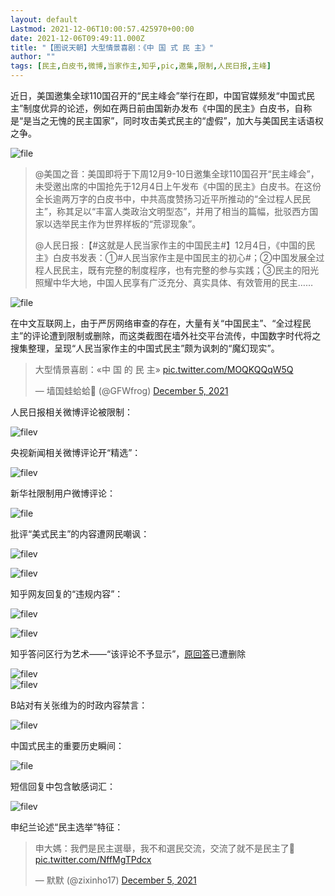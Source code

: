 ```yaml
---
layout: default
Lastmod: 2021-12-06T10:00:57.425970+00:00
date: 2021-12-06T09:49:11.000Z
title: "【图说天朝】大型情景喜剧：《中 国 式 民 主》"
author: ""
tags: [民主,白皮书,微博,当家作主,知乎,pic,邀集,限制,人民日报,主峰]
---
```


近日，美国邀集全球110国召开的“民主峰会”举行在即，中国官媒频发“中国式民主”制度优异的论述，例如在两日前由国新办发布《中国的民主》白皮书，自称是“是当之无愧的民主国家”，同时攻击美式民主的“虚假”，加大与美国民主话语权之争。

![file](https://images.weserv.nl/?url=https%3A//chinadigitaltimes.net/chinese/files/2021/12/image-1638782717477.png)

> @美国之音：美国即将于下周12月9-10日邀集全球110国召开“民主峰会”，未受邀出席的中国抢先于12月4日上午发布《中国的民主》白皮书。在这份全长逾两万字的白皮书中，中共高度赞扬习近平所推动的“全过程人民民主”，称其足以“丰富人类政治文明型态”，并用了相当的篇幅，批驳西方国家以选举民主作为世界样板的“荒谬现象”。
> 
> @人民日报 :【#这就是人民当家作主的中国民主#】12月4日，《中国的民主》白皮书发表：①#人民当家作主是中国民主的初心#；②中国发展全过程人民民主，既有完整的制度程序，也有完整的参与实践；③民主的阳光照耀中华大地，中国人民享有广泛充分、真实具体、有效管用的民主……

![file](https://images.weserv.nl/?url=https%3A//chinadigitaltimes.net/chinese/files/2021/12/image-1638780268106.png)

在中文互联网上，由于严厉网络审查的存在，大量有关“中国民主”、“全过程民主”的评论遭到限制或删除，而这类截图在墙外社交平台流传，中国数字时代将之搜集整理，呈现“人民当家作主的中国式民主”颇为讽刺的“魔幻现实”。

> 大型情景喜剧：«中 国 的 民 主» [pic.twitter.com/MOQKQQqW5Q](https://t.co/MOQKQQqW5Q)
> 
> — 墙国蛙蛤蛤🐸 (@GFWfrog) [December 5, 2021](https://twitter.com/GFWfrog/status/1467464295952830466?ref_src=twsrc%5Etfw)

人民日报相关微博评论被限制：

![filev](https://images.weserv.nl/?url=https%3A//chinadigitaltimes.net/chinese/files/2021/12/image-1638780486373.png)

央视新闻相关微博评论开“精选”：

![filev](https://images.weserv.nl/?url=https%3A//chinadigitaltimes.net/chinese/files/2021/12/image-1638782563068.png)

新华社限制用户微博评论：

![file](https://images.weserv.nl/?url=https%3A//chinadigitaltimes.net/chinese/files/2021/12/image-1638783801329.png)

批评“美式民主”的内容遭网民嘲讽：

![filev](https://images.weserv.nl/?url=https%3A//chinadigitaltimes.net/chinese/files/2021/12/image-1638782141288.png)

![filev](https://images.weserv.nl/?url=https%3A//chinadigitaltimes.net/chinese/files/2021/12/image-1638783546277.png)

知乎网友回复的“违规内容”：

![filev](https://images.weserv.nl/?url=https%3A//chinadigitaltimes.net/chinese/files/2021/12/image-1638780410638.png)

![filev](https://images.weserv.nl/?url=https%3A//chinadigitaltimes.net/chinese/files/2021/12/image-1638780424803.png)

知乎答问区行为艺术——“该评论不予显示”，[原回答](https://www.zhihu.com/question/503561260/answer/2256693165)已遭删除

![filev](https://images.weserv.nl/?url=https%3A//chinadigitaltimes.net/chinese/files/2021/12/image-1638780590145.png)  
![filev](https://images.weserv.nl/?url=https%3A//chinadigitaltimes.net/chinese/files/2021/12/image-1638780628519.png)

B站对有关张维为的时政内容禁言：

![filev](https://images.weserv.nl/?url=https%3A//chinadigitaltimes.net/chinese/files/2021/12/image-1638783668811.png)

中国式民主的重要历史瞬间：

![file](https://images.weserv.nl/?url=https%3A//chinadigitaltimes.net/chinese/files/2021/12/image-1638783751641.png)

短信回复中包含敏感词汇：

![filev](https://images.weserv.nl/?url=https%3A//chinadigitaltimes.net/chinese/files/2021/12/image-1638780794229.png)

申纪兰论述“民主选举”特征：

> 申大媽：我們是民主選舉，我不和選民交流，交流了就不是民主了🤣 [pic.twitter.com/NffMgTPdcx](https://t.co/NffMgTPdcx)
> 
> — 默默 (@zixinho17) [December 5, 2021](https://twitter.com/zixinho17/status/1467501997423493120?ref_src=twsrc%5Etfw)

